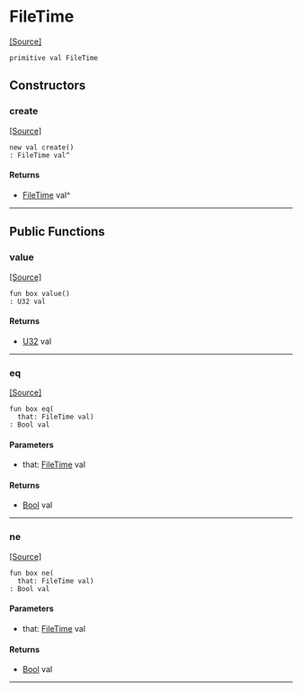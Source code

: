 # FileTime
<span class="source-link">[[Source]](src/files/file_caps.md#L39)</span>
```pony
primitive val FileTime
```

## Constructors

### create
<span class="source-link">[[Source]](src/files/file_caps.md#L39)</span>


```pony
new val create()
: FileTime val^
```

#### Returns

* [FileTime](files-FileTime.md) val^

---

## Public Functions

### value
<span class="source-link">[[Source]](src/files/file_caps.md#L40)</span>


```pony
fun box value()
: U32 val
```

#### Returns

* [U32](builtin-U32.md) val

---

### eq
<span class="source-link">[[Source]](src/files/file_caps.md#L40)</span>


```pony
fun box eq(
  that: FileTime val)
: Bool val
```
#### Parameters

*   that: [FileTime](files-FileTime.md) val

#### Returns

* [Bool](builtin-Bool.md) val

---

### ne
<span class="source-link">[[Source]](src/files/file_caps.md#L40)</span>


```pony
fun box ne(
  that: FileTime val)
: Bool val
```
#### Parameters

*   that: [FileTime](files-FileTime.md) val

#### Returns

* [Bool](builtin-Bool.md) val

---

